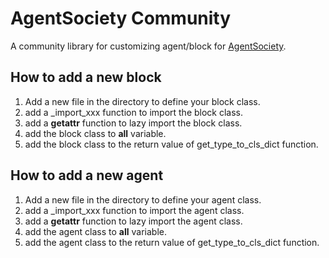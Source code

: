 # AgentSociety Community

A community library for customizing agent/block for [AgentSociety](https://github.com/tsinghua-fib-lab/AgentSociety).

## How to add a new block

1. Add a new file in the directory to define your block class.
2. add a _import_xxx function to import the block class.
3. add a __getattr__ function to lazy import the block class.
4. add the block class to __all__ variable.
5. add the block class to the return value of get_type_to_cls_dict function.

## How to add a new agent

1. Add a new file in the directory to define your agent class.
2. add a _import_xxx function to import the agent class.
3. add a __getattr__ function to lazy import the agent class.
4. add the agent class to __all__ variable.
5. add the agent class to the return value of get_type_to_cls_dict function.
